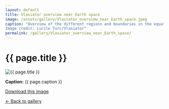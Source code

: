 ```yaml
---
layout: default
title: Vlasiator overview near Earth space
image: /assets/gallery/Vlasiator_overview_near_Earth_space.jpeg
caption: "Overview of the different regions and boundaries in the equatorial plane of near-Earth space, on the dayside. The background colours show the ion density, as simulated with the Vlasiator model.
Image credit: Lucile Turc/Vlasiator"
permalink: /gallery/Vlasiator_overview_near_Earth_space/
---
```


<h1>{{ page.title }}</h1>

<img src="{{ page.image }}" alt="{{ page.title }}" style="max-width:100%;">

<p><strong>Caption:</strong> {{ page.caption }}</p>
<p><a href="{{ page.image }}" download>Download this image</a></p>
<p><a href="/gallery/">← Back to gallery</a></p>
